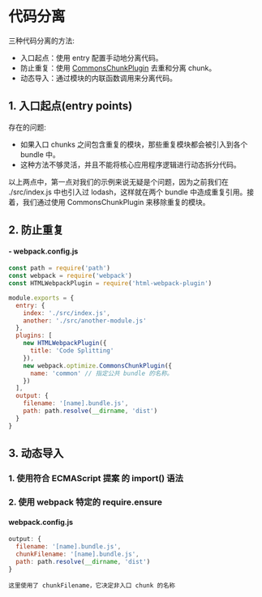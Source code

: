 # 代码分离

三种代码分离的方法:

- 入口起点：使用 entry 配置手动地分离代码。
- 防止重复：使用 [CommonsChunkPlugin](https://www.webpackjs.com/plugins/commons-chunk-plugin/) 去重和分离 chunk。
- 动态导入：通过模块的内联函数调用来分离代码。

## 1. 入口起点(entry points)

存在的问题:

- 如果入口 chunks 之间包含重复的模块，那些重复模块都会被引入到各个 bundle 中。
- 这种方法不够灵活，并且不能将核心应用程序逻辑进行动态拆分代码。

<Card theme="#DCF2FD" font-size="16px" color="#618ca0">
以上两点中，第一点对我们的示例来说无疑是个问题，因为之前我们在 ./src/index.js 中也引入过 lodash，这样就在两个 bundle 中造成重复引用。接着，我们通过使用 CommonsChunkPlugin 来移除重复的模块。
</Card>

## 2. 防止重复

#### - webpack.config.js

```js
const path = require('path')
const webpack = require('webpack')
const HTMLWebpackPlugin = require('html-webpack-plugin')

module.exports = {
  entry: {
    index: './src/index.js',
    another: './src/another-module.js'
  },
  plugins: [
    new HTMLWebpackPlugin({
      title: 'Code Splitting'
    }),
    new webpack.optimize.CommonsChunkPlugin({
      name: 'common' // 指定公共 bundle 的名称。
    })
  ],
  output: {
    filename: '[name].bundle.js',
    path: path.resolve(__dirname, 'dist')
  }
}
```

## 3. 动态导入

### 1. 使用符合 ECMAScript 提案 的 import() 语法

### 2. 使用 webpack 特定的 require.ensure

#### webpack.config.js

```js
output: {
  filename: '[name].bundle.js',
  chunkFilename: '[name].bundle.js',
  path: path.resolve(__dirname, 'dist')
}
```

`这里使用了 chunkFilename，它决定非入口 chunk 的名称`
